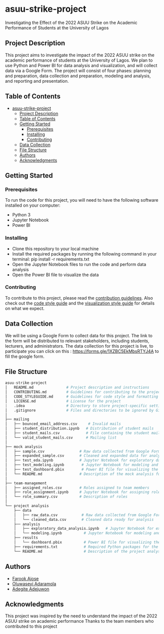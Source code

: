 # asuu-strike-project

Investigating the Effect of the 2022 ASUU Strike on the Academic Performance of Students at the University of Lagos

## Project Description

This project aims to investigate the impact of the 2022 ASUU strike on the academic performance of students at the University of Lagos. We plan to use Python and Power BI for data analysis and visualization, and will collect data via a Google Form. The project will consist of four phases: planning and preparation, data collection and preparation, modeling and analysis, and reporting and presentation.

## Table of Contents

- [asuu-strike-project](#asuu-strike-project)
  - [Project Description](#project-description)
  - [Table of Contents](#table-of-contents)
  - [Getting Started](#getting-started)
    - [Prerequisites](#prerequisites)
    - [Installing](#installing)
    - [Contributing](#contributing)
  - [Data Collection](#data-collection)
  - [File Structure](#file-structure)
  - [Authors](#authors)
  - [Acknowledgments](#acknowledgments)

## Getting Started

### Prerequisites

To run the code for this project, you will need to have the following software installed on your computer:

- Python 3
- Jupyter Notebook
- Power BI

### Installing

- Clone this repository to your local machine
- Install the required packages by running the following command in your terminal: pip install -r requirements.txt
- Open the Jupyter Notebook files to run the code and perform data analysis
- Open the Power BI file to visualize the data

### Contributing

To contribute to this project, please read the [contribution guidelines](CONTRIBUTING.md). Also check out the [code style guide](CODE_STYLEGUIDE.md) and the [visualization style guide](VIZ_STYLEGUIDE.md) for details on what we expect.

## Data Collection

We will be using a Google Form to collect data for this project. The link to the form will be distributed to relevant stakeholders, including students, lecturers, and administrators.
The data collection for this project is live, to participate you can click on this : <https://forms.gle/1XZBC5EkMbsRTYJ4A> to fill the google form.

## File Structure

```python
asuu-strike-project
│   README.md               # Project description and instructions
│   CONTRIBUTING.md         # Guidelines for contributing to the project
│   CODE_STYLEGUIDE.md      # Guidelines for code style and formatting
│   LICENSE.md              # License for the project
|   .idea                   # Directory to store project-specific settings
│   .gitignore              # Files and directories to be ignored by Git
│
├── mailing
│   ├── bounced_email_address.csv     # Invalid mails
│   ├── student_distribution.ipynb   # Distribution of student mails
│   ├── student_mails.csv            # File containing the student mail
│   └── valid_student_mails.csv      # Mailing list
│
├── mock analysis
│   ├── sample.csv                # Raw data collected from Google Forms
│   ├── expanded_sample.csv       # Cleaned and expanded data for analysis
│   ├── test_eda.ipynb            # Jupyter Notebook for exploratory data analysis
│   ├── test_modeling.ipynb        # Jupyter Notebook for modeling and analysis
│   ├── test_dashboard.pbix        # Power BI file for visualizing the data
│   └── README.md                 # Description of the mock analysis folder
│
├── team-management
│   ├── assigned_roles.csv        # Roles assigned to team members
│   ├── role_assignment.ipynb     # Jupyter Notebook for assigning roles to team members
│   └── role_summary.csv          # Description of roles
│
└── project analysis
    ├── data
    │   ├── raw_data.csv           # Raw data collected from Google Forms
    │   └── cleaned_data.csv       # Cleaned data ready for analysis
    ├── analysis
    │   ├── exploratory_data_analysis.ipynb   # Jupyter Notebook for exploratory data analysis
    │   └── modeling.ipynb          # Jupyter Notebook for modeling and analysis
    ├── results
    │   └── dashboard.pbix          # Power BI file for visualizing the data
    ├── requirements.txt            # Required Python packages for the project
    └── README.md                   # Description of the project analysis folder

```

## Authors

- [Farook Ajose](https://github.com/fkajose)
- [Oluwaseyi Adaramola](http://github.com/socratesjnr)
- [Adegite Adejuwon](https://github.com/AdegiteA)

## Acknowledgments

This project was inspired by the need to understand the impact of the 2022 ASUU strike on academic performance
Thanks to the team members who contributed to this project
